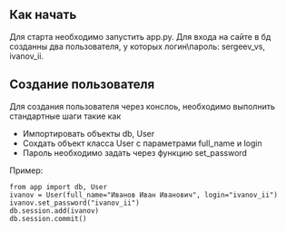## Как начать

Для старта необходимо запустить app.py. 
Для входа на сайте в бд созданны два пользователя, у которых логин\пароль: sergeev_vs, ivanov_ii.

## Создание пользователя

Для создания пользователя через конслоь, необходимо выполнить стандартные шаги такие как 
- Импортировать объекты db, User
- Сохдать объект класса User с параметрами full_name и login
- Пароль необходимо задать через функцию set_password

Пример:

	from app import db, User
	ivanov = User(full_name="Иванов Иван Иванович", login="ivanov_ii")
	ivanov.set_password("ivanov_ii")
	db.session.add(ivanov)
	db.session.commit()